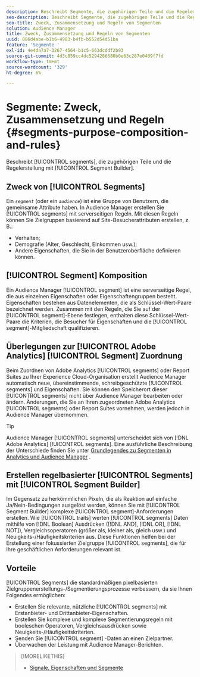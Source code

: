 ```yaml
---
description: Beschreibt Segmente, die zugehörigen Teile und die Regelerstellung mit Segment Builder.
seo-description: Beschreibt Segmente, die zugehörigen Teile und die Regelerstellung mit Segment Builder.
seo-title: Zweck, Zusammensetzung und Regeln von Segmenten
solution: Audience Manager
title: Zweck, Zusammensetzung und Regeln von Segmenten
uuid: 886d4abe-b1b6-4983-b4fb-b552d54d51ba
feature: 'Segmente '
exl-id: 4e4da7a7-3267-4564-b1c5-663dcddf2b93
source-git-commit: 4d3c859cc4dc5294286680b0e63c287e0409f7fd
workflow-type: tm+mt
source-wordcount: '329'
ht-degree: 6%

---
```


# Segmente: Zweck, Zusammensetzung und Regeln {#segments-purpose-composition-and-rules}

Beschreibt [!UICONTROL segments], die zugehörigen Teile und die Regelerstellung mit [!UICONTROL Segment Builder].

## Zweck von [!UICONTROL Segments]

Ein *`segment`* (oder ein *`audience`*) ist eine Gruppe von Benutzern, die gemeinsame Attribute haben. In Audience Manager erstellen Sie [!UICONTROL segments] mit serverseitigen Regeln. Mit diesen Regeln können Sie Zielgruppen basierend auf Site-Besucherattributen erstellen, z. B.:

* Verhalten;
* Demografie (Alter, Geschlecht, Einkommen usw.);
* Andere Eigenschaften, die Sie in der Benutzeroberfläche definieren können.

## [!UICONTROL Segment] Komposition

Ein Audience Manager [!UICONTROL segment] ist eine serverseitige Regel, die aus einzelnen Eigenschaften oder Eigenschaftengruppen besteht. Eigenschaften bestehen aus Datenelementen, die als Schlüssel-Wert-Paare bezeichnet werden. Zusammen mit den Regeln, die Sie auf der [!UICONTROL segment]-Ebene festlegen, enthalten diese Schlüssel-Wert-Paare die Kriterien, die Besucher für Eigenschaften und die [!UICONTROL segment]-Mitgliedschaft qualifizieren.

## Überlegungen zur [!UICONTROL Adobe Analytics] [!UICONTROL Segment] Zuordnung

Beim Zuordnen von Adobe Analytics [!UICONTROL segments] oder Report Suites zu Ihrer Experience Cloud-Organisation erstellt Audience Manager automatisch neue, übereinstimmende, schreibgeschützte [!UICONTROL segments] und Eigenschaften. Sie können den Speicherort dieser [!UICONTROL segments] nicht über Audience Manager bearbeiten oder ändern. Änderungen, die Sie an Ihren zugeordneten Adobe Analytics [!UICONTROL segments] oder Report Suites vornehmen, werden jedoch in Audience Manager übernommen.

>[!TIP]
>
>Audience Manager [!UICONTROL segments] unterscheidet sich von [!DNL Adobe Analytics] [!UICONTROL segments]. Eine ausführliche Beschreibung der Unterschiede finden Sie unter [Grundlegendes zu Segmenten in Analytics und Audience Manager](https://docs.adobe.com/content/help/de-DE/analytics/integration/audience-analytics/audience-analytics-workflow/aam-analytics-segments.html) .

## Erstellen regelbasierter [!UICONTROL Segments] mit [!UICONTROL Segment Builder]

Im Gegensatz zu herkömmlichen Pixeln, die als Reaktion auf einfache Ja/Nein-Bedingungen ausgelöst werden, können Sie mit [!UICONTROL Segment Builder] komplexe [!UICONTROL segment]-Anforderungen erstellen. Wie [!UICONTROL traits] werten [!UICONTROL segments] Daten mithilfe von [!DNL Boolean] Ausdrücken ([!DNL AND], [!DNL OR], [!DNL NOT]), Vergleichsoperatoren (größer als, kleiner als, gleich usw.) und Neuigkeits-/Häufigkeitskriterien aus. Diese Funktionen helfen bei der Erstellung einer fokussierten Zielgruppe [!UICONTROL segments], die für Ihre geschäftlichen Anforderungen relevant ist.

## Vorteile

[!UICONTROL Segments] die standardmäßigen pixelbasierten Zielgruppenerstellungs-/Segmentierungsprozesse verbessern, da sie Ihnen Folgendes ermöglichen:

* Erstellen Sie relevante, nützliche [!UICONTROL segments] mit Erstanbieter- und Drittanbieter-Eigenschaften.
* Erstellen Sie komplexe und komplexe Segmentierungsregeln mit booleschen Operatoren, Vergleichsausdrücken sowie Neuigkeits-/Häufigkeitskriterien.
* Senden Sie [!UICONTROL segment] -Daten an einen Zielpartner.
* Überwachen der Leistung mit Audience Manager-Berichten.

>[!MORELIKETHIS]
>
>* [Signale, Eigenschaften und Segmente](../../reference/signal-trait-segment.md)


